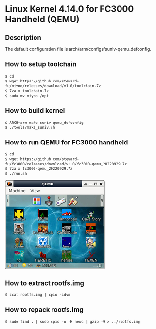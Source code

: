 # Linux Kernel 4.14.0 for FC3000 Handheld (QEMU)
## Description
The default configuration file is arch/arm/configs/suniv-qemu_defconfig.  
  
## How to setup toolchain
```console
$ cd
$ wget https://github.com/steward-fu/miyoo/releases/download/v1.0/toolchain.7z
$ 7za x toolchain.7z
$ sudo mv miyoo /opt
```
  
## How to build kernel
```console
$ ARCH=arm make suniv-qemu_defconfig
$ ./tools/make_suniv.sh
```
  
## How to run QEMU for FC3000 handheld
```
$ cd
$ wget https://github.com/steward-fu/fc3000/releases/download/v1.0/fc3000-qemu_20220929.7z
$ 7za x fc3000-qemu_20220929.7z
$ ./run.sh
```
![Alt text](readme/1.jpg)
  
## How to extract rootfs.img
```
$ zcat rootfs.img | cpio -idvm
```
  
## How to repack rootfs.img
```
$ sudo find . | sudo cpio -o -H newc | gzip -9 > ../rootfs.img
```
